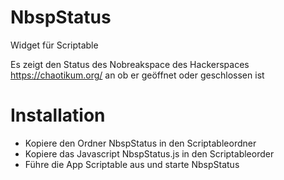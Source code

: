 # NbspStatus
Widget für Scriptable

Es zeigt den Status des Nobreakspace des Hackerspaces https://chaotikum.org/ an ob er geöffnet oder geschlossen ist

# Installation

* Kopiere den Ordner NbspStatus in den Scriptableordner
* Kopiere das Javascript NbspStatus.js in den Scriptableorder
* Führe die App Scriptable aus und starte NbspStatus
